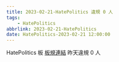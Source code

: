 ```yaml
---
title: 2023-02-21-HatePolitics 違規 0 人
tags:
    - HatePolitics
abbrlink: 2023-02-21-HatePolitics
date: HatePolitics-2023-02-21 12:00:00
---
```

HatePolitics 板 [板規連結](https://www.ptt.cc/bbs/HatePolitics/M.1617115262.A.D60.html)
昨天違規 0 人
